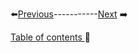 


⬅️[Previous](../EXTRAS/1.md)-----------[Next](..EXTRAS/3.md) ➡️

[Table of contents ](../../table_of_contents.md)🚀 
